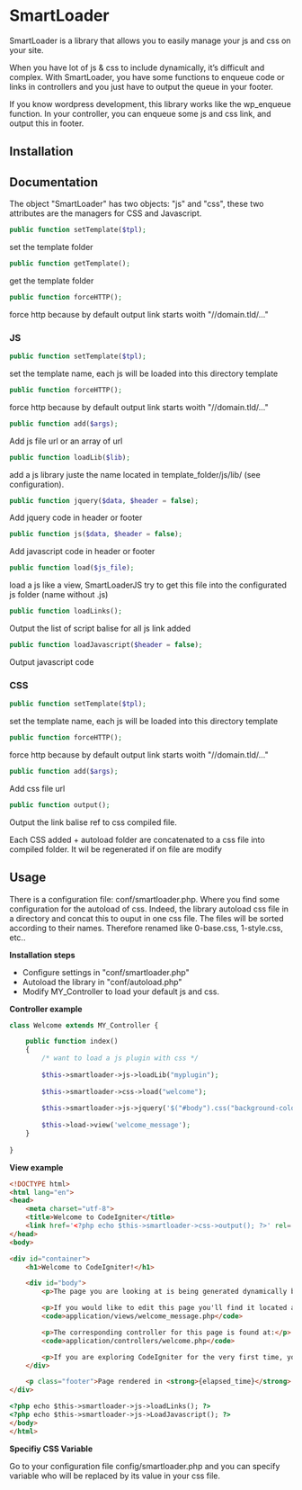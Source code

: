 # SmartLoader

SmartLoader is a library that allows you to easily manage your js and css on your site.

When you have lot of js & css to include dynamically, it’s difficult and complex. With SmartLoader, you have some functions to enqueue code or links in controllers and you just have to output the queue in your footer.

If you know wordpress development, this library works like the wp_enqueue function. In your controller, you can enqueue some js and css link, and output this in footer.


## Installation 

## Documentation

The object "SmartLoader" has two objects: "js" and "css", these two attributes are the managers for CSS and Javascript.
```php
public function setTemplate($tpl);
```
set the template folder
```php
public function getTemplate();
```
get the template folder
```php
public function forceHTTP();
```
force http because by default output link starts woith "//domain.tld/..."


### JS
```php
public function setTemplate($tpl);
```
set the template name, each js will be loaded into this directory template
```php
public function forceHTTP();
```
force http because by default output link starts woith "//domain.tld/..."
```php
public function add($args);
```
Add js file url or an array of url
```php
public function loadLib($lib);
```
add a js library juste the name located in template_folder/js/lib/ (see configuration).
```php
public function jquery($data, $header = false);
```
Add jquery code in header or footer
```php
public function js($data, $header = false);
```
Add javascript code in header or footer
```php
public function load($js_file);
```
load a js like a view, SmartLoaderJS try to get this file into the configurated js folder (name without .js)

```php
public function loadLinks();
```
Output the list of script balise for all js link added

```php
public function loadJavascript($header = false);
```
Output javascript code


### CSS
```php
public function setTemplate($tpl);
```
set the template name, each js will be loaded into this directory template

```php
public function forceHTTP();
```
force http because by default output link starts woith "//domain.tld/..."

```php
public function add($args);
```
Add css file url

```php
public function output();
```
Output the link balise ref to css compiled file.

Each CSS added + autoload folder are concatenated to a css file into compiled folder. It wil be regenerated if on file are modify


## Usage

There is a configuration file: conf/smartloader.php. Where you find some configuration for the autoload of css. Indeed, the library autoload css file in a directory and concat this to ouput in one css file.
The files will be sorted according to their names. Therefore renamed like 0-base.css, 1-style.css, etc..

__Installation steps__

* Configure settings in "conf/smartloader.php"
* Autoload the library in "conf/autoload.php"
* Modify MY_Controller to load your default js and css.

__Controller example__
```php
class Welcome extends MY_Controller {

	public function index()
	{
		/* want to load a js plugin with css */
		
		$this->smartloader->js->loadLib("myplugin");
		
		$this->smartloader->css->load("welcome");
		
		$this->smartloader->js->jquery('$("#body").css("background-color","red");');
		
		$this->load->view('welcome_message');
	}
	
}
```
__View example__
```html
<!DOCTYPE html>
<html lang="en">
<head>
	<meta charset="utf-8">
	<title>Welcome to CodeIgniter</title>
	<link href='<?php echo $this->smartloader->css->output(); ?>' rel='stylesheet'/>
</head>
<body>

<div id="container">
	<h1>Welcome to CodeIgniter!</h1>

	<div id="body">
		<p>The page you are looking at is being generated dynamically by CodeIgniter.</p>

		<p>If you would like to edit this page you'll find it located at:</p>
		<code>application/views/welcome_message.php</code>

		<p>The corresponding controller for this page is found at:</p>
		<code>application/controllers/welcome.php</code>

		<p>If you are exploring CodeIgniter for the very first time, you should start by reading the <a href="user_guide/">User Guide</a>.</p>
	</div>

	<p class="footer">Page rendered in <strong>{elapsed_time}</strong> seconds</p>
</div>

<?php echo $this->smartloader->js->loadLinks(); ?>
<?php echo $this->smartloader->js->LoadJavascript(); ?>
</body>
</html>
```
__Specifiy CSS Variable__

Go to your configuration file config/smartloader.php and you can specify variable who will be replaced by its value in your css file. 

